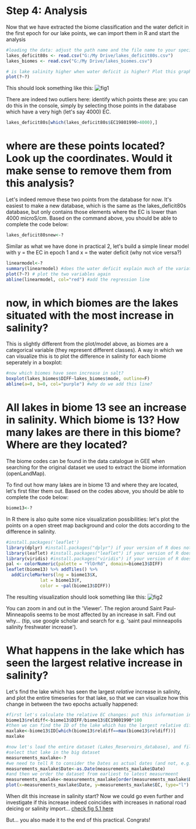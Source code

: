 # Step 4: Analysis

Now that we have extracted the biome classification and the water deficit in the first epoch for our lake points, we can import them in R and start the analysis

```r
#loading the data: adjust the path name and the file name to your specific file: 
lakes_deficit80s <- read.csv("G:/My Drive/lakes_deficit80s.csv")
lakes_biomes <- read.csv("G:/My Drive/lakes_biomes.csv")

# is lake salinity higher when water deficit is higher? Plot this graph, and adjust the labels of the axis
plot(?~?)
```

This should look something like this: 
![fig1](https://user-images.githubusercontent.com/89069805/186883381-274bcd9d-8419-4f0b-a550-38ca0c8ad44a.png)

There are indeed two outliers here: identify which points these are: you can do this in the console, simply by selecting those points in the database which have a very high (let's say 4000) EC. 
```r
lakes_deficit80s[which(lakes_deficit80s$EC19801990>4000),]
```

# where are these points located? Look up the coordinates. Would it make sense to remove them from this analysis? 


Let's indeed remove these two points from the database for now. It's easiest to make a new database, which is the same as the lakes_deficit80s database, but only contains those elements where the EC is lower than 4000 microS/cm. Based on the command above, you should be able to complete the code below: 
```r
lakes_deficit80snew<-?
```

Similar as what we have done in practical 2, let's build a simple linear model with y = the EC in epoch 1 and x = the water deficit (why not vice versa?)


```r
linearmodel<-?
summary(linearmodel) #does the water deficit explain much of the variation in the EC? is water deficit significant?
plot(?~?) # plot the two variables again
abline(linearmodel, col="red") #add the regression line
```

# now, in which biomes are the lakes situated with the most increase in salinity? 

This is slightly different from the plot/model above, as biomes are a categorical variable (they represent different classes). A way in which we can visualize this is to plot the difference in salinity for each biome seperately in a boxplot: 
```r
#now which biomes have seen increase in salt? 
boxplot(lakes_biomes$DIFF~lakes_biomes$mode, outline=F)
abline(a=0, b=0, col="purple") #why do we add this line?
```

# All lakes in biome 13 see an increase in salinity. Which biome is 13? How many lakes are there in this biome? Where are they located? 

The biome codes can be found in the data catalogue in GEE when searching for the original dataset we used to extract the biome information (openLandMap).

To find out how many lakes are in biome 13 and where they are located, let's first filter them out. Based on the codes above, you should be able to complete the code below: 

```r
biome13<-?
```


In R there is also quite some nice visualization possibilities: let's plot the points on a open street map background and color the dots according to the difference in salinity. 

```r
#install.packages('leaflet') 
library(dplyr) #install.packages("dplyr") if your version of R does not have it installed yet
library(leaflet) #install.packages("leaflet") if your version of R does not have it installed yet
library(viridis) #install.packages("viridis") if your version of R does not have it installed yet
pal <- colorNumeric(palette = "YlOrRd", domain=biome13$DIFF)
leaflet(biome13) %>% addTiles() %>%
  addCircleMarkers(lng = biome13$X, 
             lat = biome13$Y, 
             color = ~pal(biome13$DIFF))
```

The resulting visualization should look something like this: 
![fig2](https://user-images.githubusercontent.com/89069805/186885770-32c49b56-6c3b-495d-92e7-82fed71cece6.png)


You can zoom in and out in the 'Viewer'. The region around Saint Paul-Minneapolis seems to be most affected by an increase in salt. 
Find out why... (tip, use google scholar and search for e.g. 'saint paul minneapolis salinity freshwater increase'). 

# What happens in the lake which has seen the largest relative increase in salinity? 

Let's find the lake which has seen the largest *relative* increase in salinity, and plot the entire timeseries for that lake, so that we can visualize how this change in between the two epochs actually happened: 

```r
#first let's calculate the relative EC changes: put this information in a new column
biome13$reldiff<-biome13$DIFF/biome13$EC19801990*100
#then we can find the ID of the lake which has the largest relative difference: 
maxlake<-biome13$ID[which(biome13$reldiff==max(biome13$reldiff))]
maxlake

#now let's load the entire dataset (Lakes_Reservoirs_database), and filter out all measurements for this lake: 
#select that lake in the big dataset
measurements_maxlake<-?
#we need to tell R to consider the Dates as actual dates (and not, e.g. a character). 
measurements_maxlake$Date<-as.Date(measurements_maxlake$Date)
#and then we order the dataset from earliest to latest measurmeent
measurements_maxlake<-measurements_maxlake[order(measurements_maxlake$Date), ]
plot(x=measurements_maxlake$Date, y=measurements_maxlake$EC, type="l")
```

When dit this increase in salinity start? 
Now we could go even further and investigate if this increase indeed coincides with increases in national road deicing or salinity import... [check fig 5.1 here](https://conservancy.umn.edu/bitstream/handle/11299/115332/pr503.pdf)

But... you also made it to the end of this practical. Congrats!
